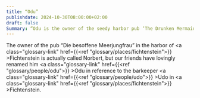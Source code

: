 ```yaml
---
title: “Odu”
publishdate: 2024-10-30T08:00:00+02:00
draft: false
Summary: “Odu is the owner of the seedy harbor pub ‘The Drunken Mermaid’.”
---
```


The owner of the pub “Die besoffene Meerjungfrau” in the harbor of <a class="glossary-link" href={{<ref "glossary/places/fichtenstein">}} >Fichtenstein</a> is actually called Norbert, but our friends have lovingly renamed him <a class="glossary-link" href={{<ref "glossary/people/odu">}} >Odu</a> in reference to the barkeeper <a class="glossary-link" href={{<ref "glossary/people/udo">}} >Udo</a> in <a class="glossary-link" href={{<ref "glossary/places/fichtenstein">}} >Fichtenstein</a>.
